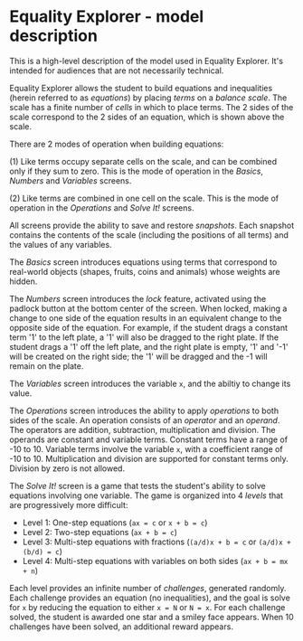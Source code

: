# Equality Explorer - model description

This is a high-level description of the model used in Equality Explorer. It's intended for audiences
that are not necessarily technical.

Equality Explorer allows the student to build equations and inequalities (herein referred to as _equations_) by placing _terms_ on a _balance scale_. The scale has a finite number of _cells_ in which to place terms. The 2 sides of the scale correspond to the 2 sides of an equation, which is shown above the scale.  

There are 2 modes of operation when building equations:

(1) Like terms occupy separate cells on the scale, and can be combined only if they sum to zero. This is the mode of operation in the _Basics_, _Numbers_ and _Variables_ screens.

(2) Like terms are combined in one cell on the scale.  This is the mode of operation in the _Operations_ and _Solve It!_ screens.

All screens provide the ability to save and restore _snapshots_. Each snapshot contains the contents of the scale (including the positions of all terms) and the values of any variables.

The _Basics_ screen introduces equations using terms that correspond to real-world objects (shapes, fruits, coins and animals) whose weights are hidden.

The _Numbers_ screen introduces the _lock_ feature, activated using the padlock button at the bottom center of the screen. When locked, making a change to one side of the equation results in an equivalent change to the opposite side of the equation. For example, if the student drags a constant term '1' to the left plate, a '1' will also be dragged to the right plate.  If the student drags a '1' off the left plate, and the right plate is empty, '1' and '-1' will be created on the right side; the '1' will be dragged and the -1 will remain on the plate.  

The _Variables_ screen introduces the variable `x`, and the abiltiy to change its value.

The _Operations_ screen introduces the ability to apply _operations_ to both sides of the scale. An operation consists of an _operator_ and an _operand_. The operators are addition, subtraction, multiplication and division.  The operands are constant and variable terms.  Constant terms have a range of -10 to 10.  Variable terms involve the variable `x`, with a coefficient range of -10 to 10.  Multiplication and division are supported for constant terms only. Division by zero is not allowed.

The _Solve It!_ screen is a game that tests the student's ability to solve equations involving one variable. The game is organized into 4 _levels_ that are progressively more difficult:

- Level 1: One-step equations (`ax = c` or `x + b = c`)
- Level 2: Two-step equations (`ax + b = c`)
- Level 3: Multi-step equations with fractions (`(a/d)x + b = c` or `(a/d)x + (b/d) = c`)
- Level 4: Multi-step equations with variables on both sides (`ax + b = mx + n`)

Each level provides an infinite number of _challenges_, generated randomly. Each challenge provides an equation (no inequalities), and the goal is solve for `x` by reducing the equation to either `x = N` or `N = x`.  For each challenge solved, the student is awarded one star and a smiley face appears.  When 10 challenges have been solved, an additional reward appears.

